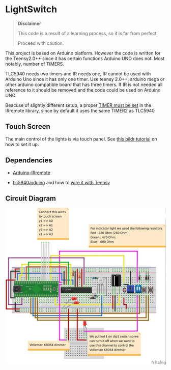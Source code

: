 LightSwitch
===========

> **Disclaimer**
>
> This code is a result of a learning process, so it is far from perfect.
>
> Proceed with caution.

This project is based on Arduino platform. However the code is written for the Teensy2.0++ since it has certain functions Arduino UNO does not. Most notably, number of TIMERS.

TLC5940 needs two timers and IR needs one, IR cannot be used with Arduino Uno since it has only one timer. Use teensy 2.0++, arduino mega or other arduino compatible board that has three timers. If IR is not needed all reference to it should be removed and the code could be used on Arduino UNO.

Beacuse of slightly different setup, a proper [TIMER must be set](https://github.com/shirriff/Arduino-IRremote/blob/master/IRremoteInt.h) in the IRremote library, since by default it uses the same TIMER2 as TLC5940


## Touch Screen ##

The main control of the lights is via touch panel. See [this bildr tutorial](http://bildr.org/2011/06/ds-touch-screen-arduino/) on how to set it up.


## Dependencies ##

* [Arduino-IRremote](https://github.com/shirriff/Arduino-IRremote)

* [tlc5940arduino](https://code.google.com/p/tlc5940arduino/) and how to [wire it with Teensy](https://www.pjrc.com/teensy/td_libs_Tlc5940.html)

## Circuit Diagram ##

![Circuit Diagram](/fritzig/circuit.jpg?raw=true "Circuit Diagram")

